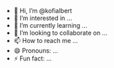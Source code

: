 - 👋 Hi, I’m @kofialbert
- 👀 I’m interested in ...
- 🌱 I’m currently learning ...
- 💞️ I’m looking to collaborate on ...
- 📫 How to reach me ...
- 😄 Pronouns: ...
- ⚡ Fun fact: ...

<!---
kofialbert/kofialbert is a ✨ special ✨ repository because its `README.md` (this file) appears on your GitHub profile.
You can click the Preview link to take a look at your changes.
--->
